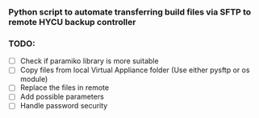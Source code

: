 ### Python script to automate transferring build files via SFTP to remote HYCU backup controller 

### TODO:
- [ ] Check if paramiko library is more suitable
- [ ] Copy files from local Virtual Appliance folder (Use either pysftp or os module)
- [ ] Replace the files in remote
- [ ] Add possible parameters
- [ ] Handle password security